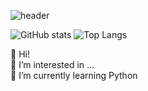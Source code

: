 ![header](https://capsule-render.vercel.app/api?type=wave&color=auto&text=ChoiDaHee)

![GitHub stats](https://github-readme-stats.vercel.app/api?username=iheeya&show_icons=true&theme=radical)
![Top Langs](https://github-readme-stats.vercel.app/api/top-langs/?username=iheeya)

 👋 Hi!  
 👀 I’m interested in ...  
 🌱 I’m currently learning Python    
 


